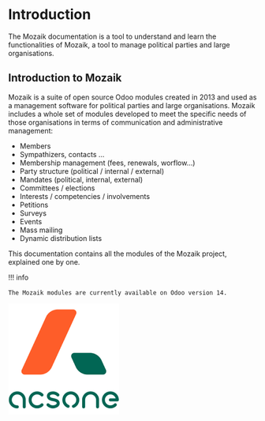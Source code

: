 # Introduction

The Mozaik documentation is a tool to understand and learn the functionalities of Mozaik, a tool to manage political parties and large organisations. 

## Introduction to Mozaik

Mozaik is a suite of open source Odoo modules created in 2013 and used as a management software for political parties and large organisations. Mozaik includes a whole set of modules developed to meet the specific needs of those organisations in terms of communication and administrative management: 

- Members
- Sympathizers, contacts ...
- Membership management (fees, renewals, worflow...)
- Party structure (political / internal / external)
- Mandates (political, internal, external)
- Committees / elections
- Interests / competencies / involvements
- Petitions
- Surveys
- Events
- Mass mailing
- Dynamic distribution lists

This documentation contains all the modules of the Mozaik project, explained one by one.

!!! info 

    The Mozaik modules are currently available on Odoo version 14.

![logo acsone](img/logoacsone.png)